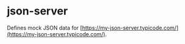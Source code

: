 # json-server

Defines mock JSON data for [https://my-json-server.typicode.com/](https://my-json-server.typicode.com/).
